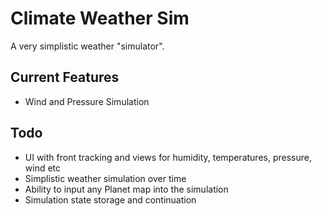 # Climate Weather Sim
A very simplistic weather "simulator".

## Current Features
- Wind and Pressure Simulation

## Todo
- UI with front tracking and views for humidity, temperatures, pressure, wind etc
- Simplistic weather simulation over time
- Ability to input any Planet map into the simulation
- Simulation state storage and continuation
